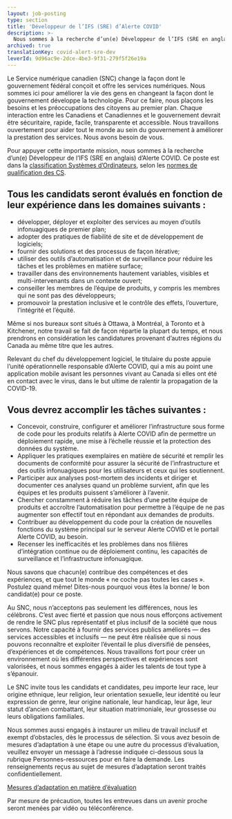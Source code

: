 ```yaml
---
layout: job-posting
type: section
title: 'Développeur de l’IFS (SRE) d’Alerte COVID'
description: >-
  Nous sommes à la recherche d’un(e) Développeur de l’IFS (SRE en anglais) d’Alerte COVID. Ce poste est dans la classification Systèmes d’Ordinateurs, selon les normes de qualification des CS.
archived: true
translationKey: covid-alert-sre-dev
leverId: 9d96ac9e-2dce-4be3-9f31-279f5f26e19a
---
```


Le Service numérique canadien (SNC) change la façon dont le gouvernement fédéral conçoit et offre les services numériques. Nous sommes ici pour améliorer la vie des gens en changeant la façon dont le gouvernement développe la technologie. Pour ce faire, nous plaçons les besoins et les préoccupations des citoyens au premier plan. Chaque interaction entre les Canadiens et Canadiennes et le gouvernement devrait être sécuritaire, rapide, facile, transparente et accessible. Nous travaillons ouvertement pour aider tout le monde au sein du gouvernement à améliorer la prestation des services. Nous avons besoin de vous.

Pour appuyer cette importante mission, nous sommes à la recherche d’un(e) Développeur de l’IFS (SRE en anglais) d’Alerte COVID. Ce poste est dans la [classification Systèmes d’Ordinateurs](https://www.tbs-sct.gc.ca/agreements-conventions/view-visualiser-fra.aspx?id=1#toc12259212260), selon les [normes de qualification des CS](https://www.canada.ca/fr/secretariat-conseil-tresor/services/dotation/normes-qualification/centrale.html#cs).

## Tous les candidats seront évalués en fonction de leur expérience dans les domaines suivants :

* développer, déployer et exploiter des services au moyen d’outils infonuagiques de premier plan;
* adopter des pratiques de fiabilité de site et de développement de logiciels;
* fournir des solutions et des processus de façon itérative;
* utiliser des outils d’automatisation et de surveillance pour réduire les tâches et les problèmes en matière surface;
* travailler dans des environnements hautement variables, visibles et multi-intervenants dans un contexte ouvert;
* conseiller les membres de l’équipe de produits, y compris les membres qui ne sont pas des développeurs;
* promouvoir la prestation inclusive et le contrôle des effets, l’ouverture, l’intégrité et l’équité.

Même si nos bureaux sont situés à Ottawa, à Montréal, à Toronto et à Kitchener, notre travail se fait de façon répartie la plupart du temps, et nous prendrons en considération les candidatures provenant d’autres régions du Canada au même titre que les autres.

Relevant du chef du développement logiciel, le titulaire du poste appuie l’unité opérationnelle responsable d’Alerte COVID, qui a mis au point une application mobile avisant les personnes vivant au Canada si elles ont été en contact avec le virus, dans le but ultime de ralentir la propagation de la COVID-19. 

## Vous devrez accomplir les tâches suivantes :

* Concevoir, construire, configurer et améliorer l’infrastructure sous forme de code pour les produits relatifs à Alerte COVID afin de permettre un déploiement rapide, une mise à l’échelle réussie et la protection des données du système.
* Appliquer les pratiques exemplaires en matière de sécurité et remplir les documents de conformité pour assurer la sécurité de l’infrastructure et des outils infonuagiques pour les utilisateurs et ceux qui les soutiennent.
* Participer aux analyses post-mortem des incidents et diriger et documenter ces analyses quand un problème survient, afin que les équipes et les produits puissent s’améliorer à l’avenir.
* Chercher constamment à réduire les tâches d’une petite équipe de produits et accroître l’automatisation pour permettre à l’équipe de ne pas augmenter son effectif tout en répondant aux demandes de produits.
* Contribuer au développement du code pour la création de nouvelles fonctions du système principal sur le serveur Alerte COVID et le portail Alerte COVID, au besoin.
* Recenser les inefficacités et les problèmes dans nos filières d’intégration continue ou de déploiement continu, les capacités de surveillance et l’infrastructure infonuagique.

Nous savons que chacun(e) contribue des compétences et des expériences, et que tout le monde « ne coche pas toutes les cases ». Postulez quand même! Dites-nous pourquoi vous êtes la bonne/ le bon candidat(e) pour ce poste.

Au SNC, nous n’acceptons pas seulement les différences, nous les célébrons. C’est avec fierté et passion que nous nous efforçons activement de rendre le SNC plus représentatif et plus inclusif de la société que nous servons. Notre capacité à fournir des services publics améliorés — des services accessibles et inclusifs — ne peut être réalisée que si nous pouvons reconnaître et exploiter l’éventail le plus diversifié de pensées, d’expériences et de compétences. Nous travaillons fort pour créer un environnement où les différentes perspectives et expériences sont valorisées, et nous sommes engagés à aider les talents de tout type à s’épanouir.

Le SNC invite tous les candidats et candidates, peu importe leur race, leur origine ethnique, leur religion, leur orientation sexuelle, leur identité ou leur expression de genre, leur origine nationale, leur handicap, leur âge, leur statut d’ancien combattant, leur situation matrimoniale, leur grossesse ou leurs obligations familiales.

Nous sommes aussi engagés à instaurer un milieu de travail inclusif et exempt d’obstacles, dès le processus de sélection. Si vous avez besoin de mesures d’adaptation à une étape ou une autre du processus d’évaluation, veuillez envoyer un message à l’adresse indiquée ci-dessous sous la rubrique Personnes-ressources pour en faire la demande. Les renseignements reçus au sujet de mesures d’adaptation seront traités confidentiellement.

[Mesures d’adaptation en matière d’évaluation](https://www.canada.ca/fr/commission-fonction-publique/services/mesures-d-adaptation-matiere-evaluation.html)

Par mesure de précaution, toutes les entrevues dans un avenir proche seront menées par vidéo ou téléconférence.
